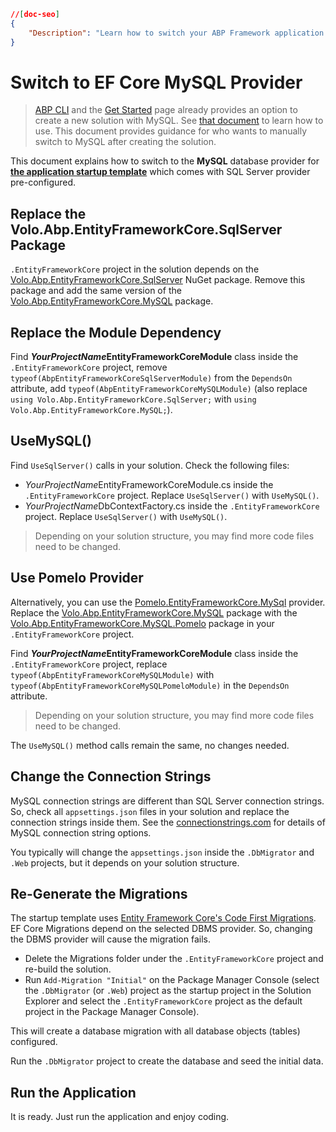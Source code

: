 ```json
//[doc-seo]
{
    "Description": "Learn how to switch your ABP Framework application to the MySQL database provider, replacing the default SQL Server setup effortlessly."
}
```

# Switch to EF Core MySQL Provider

> [ABP CLI](../../../cli/index.md) and the [Get Started](https://abp.io/get-started) page already provides an option to create a new solution with MySQL. See [that document](./other-dbms.md) to learn how to use. This document provides guidance for who wants to manually switch to MySQL after creating the solution.

This document explains how to switch to the **MySQL** database provider for **[the application startup template](../../../solution-templates/layered-web-application/index.md)** which comes with SQL Server provider pre-configured.

## Replace the Volo.Abp.EntityFrameworkCore.SqlServer Package

`.EntityFrameworkCore` project in the solution depends on the [Volo.Abp.EntityFrameworkCore.SqlServer](https://www.nuget.org/packages/Volo.Abp.EntityFrameworkCore.SqlServer) NuGet package. Remove this package and add the same version of the [Volo.Abp.EntityFrameworkCore.MySQL](https://www.nuget.org/packages/Volo.Abp.EntityFrameworkCore.MySQL) package.

## Replace the Module Dependency

Find ***YourProjectName*EntityFrameworkCoreModule** class inside the `.EntityFrameworkCore` project, remove `typeof(AbpEntityFrameworkCoreSqlServerModule)` from the `DependsOn` attribute, add `typeof(AbpEntityFrameworkCoreMySQLModule)` (also replace `using Volo.Abp.EntityFrameworkCore.SqlServer;` with `using Volo.Abp.EntityFrameworkCore.MySQL;`).

## UseMySQL()

Find `UseSqlServer()` calls in your solution. Check the following files:

* *YourProjectName*EntityFrameworkCoreModule.cs inside the `.EntityFrameworkCore` project. Replace `UseSqlServer()` with `UseMySQL()`.
* *YourProjectName*DbContextFactory.cs inside the `.EntityFrameworkCore` project. Replace `UseSqlServer()` with `UseMySQL()`.

> Depending on your solution structure, you may find more code files need to be changed.

## Use Pomelo Provider

Alternatively, you can use the [Pomelo.EntityFrameworkCore.MySql](https://www.nuget.org/packages/Pomelo.EntityFrameworkCore.MySql) provider. Replace the [Volo.Abp.EntityFrameworkCore.MySQL](https://www.nuget.org/packages/Volo.Abp.EntityFrameworkCore.MySQL) package with the [Volo.Abp.EntityFrameworkCore.MySQL.Pomelo](https://www.nuget.org/packages/Volo.Abp.EntityFrameworkCore.MySQL.Pomelo) package in your `.EntityFrameworkCore` project.

Find ***YourProjectName*EntityFrameworkCoreModule** class inside the `.EntityFrameworkCore` project, replace `typeof(AbpEntityFrameworkCoreMySQLModule)` with `typeof(AbpEntityFrameworkCoreMySQLPomeloModule)` in the `DependsOn` attribute.

> Depending on your solution structure, you may find more code files need to be changed.

The `UseMySQL()` method calls remain the same, no changes needed.

## Change the Connection Strings

MySQL connection strings are different than SQL Server connection strings. So, check all `appsettings.json` files in your solution and replace the connection strings inside them. See the [connectionstrings.com](https://www.connectionstrings.com/mysql) for details of MySQL connection string options.

You typically will change the `appsettings.json` inside the `.DbMigrator` and `.Web` projects, but it depends on your solution structure.

## Re-Generate the Migrations

The startup template uses [Entity Framework Core's Code First Migrations](https://docs.microsoft.com/en-us/ef/core/managing-schemas/migrations/). EF Core Migrations depend on the selected DBMS provider. So, changing the DBMS provider will cause the migration fails.

* Delete the Migrations folder under the `.EntityFrameworkCore` project and re-build the solution.
* Run `Add-Migration "Initial"` on the Package Manager Console (select the `.DbMigrator`  (or `.Web`) project as the startup project in the Solution Explorer and select the `.EntityFrameworkCore` project as the default project in the Package Manager Console).

This will create a database migration with all database objects (tables) configured.

Run the `.DbMigrator` project to create the database and seed the initial data.

## Run the Application

It is ready. Just run the application and enjoy coding.
